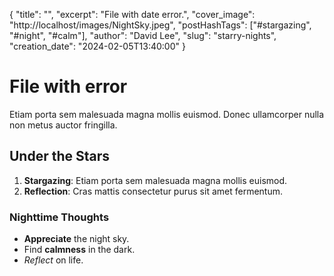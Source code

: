 {
    "title": "",
    "excerpt": "File with date error.",
    "cover_image": "http://localhost/images/NightSky.jpeg",
    "postHashTags": ["#stargazing", "#night", "#calm"],
    "author": "David Lee",
    "slug": "starry-nights",
    "creation_date": "2024-02-05T13:40:00"
}

# File with error

Etiam porta sem malesuada magna mollis euismod. Donec ullamcorper nulla non metus auctor fringilla.

## Under the Stars

1. **Stargazing**: Etiam porta sem malesuada magna mollis euismod.
2. **Reflection**: Cras mattis consectetur purus sit amet fermentum.

### Nighttime Thoughts

- **Appreciate** the night sky.
- Find **calmness** in the dark.
- *Reflect* on life.
